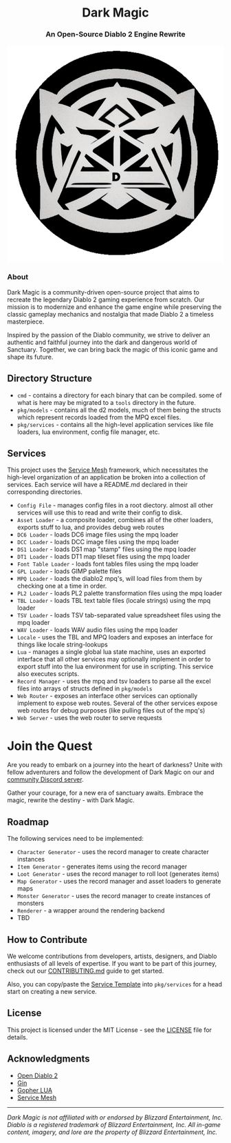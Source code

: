 <h1 align="center">Dark Magic</h1>
<h3 align="center">An Open-Source Diablo 2 Engine Rewrite</h3>
<div align="center">
  <img align="center" src="pkg/dark-magic-logo.png" alt="Dark Magic Logo">
</div>

### About

Dark Magic is a community-driven open-source project that aims to recreate the 
legendary Diablo 2 gaming experience from scratch. Our mission is to modernize 
and enhance the game engine while preserving the classic gameplay mechanics and 
nostalgia that made Diablo 2 a timeless masterpiece.

Inspired by the passion of the Diablo community, we strive to deliver an 
authentic and faithful journey into the dark and dangerous world of Sanctuary. 
Together, we can bring back the magic of this iconic game and shape its future.

## Directory Structure
* `cmd` - contains a directory for each binary that can be compiled. some of what is here may be migrated to a `tools` directory in the future. 
* `pkg/models` - contains all the d2 models, much of them being the structs which represent records loaded from the MPQ excel files.
* `pkg/services` - contains all the high-level application services like file loaders, lua environment, config file manager, etc.

## Services
This project uses the [Service Mesh](https://github.com/gravestench/servicemesh) framework, 
which necessitates the high-level organization of an application be broken into
a collection of services. Each service will have a README.md declared in
their corresponding directories.

* `Config File` - manages config files in a root diectory. almost all other services will use this to read and write their config to disk.
* `Asset Loader` - a composite loader, combines all of the other loaders, exports stuff to lua, and provides debug web routes 
* `DC6 Loader` - loads DC6 image files using the mpq loader
* `DCC Loader` - loads DCC image files using the mpq loader
* `DS1 Loader` - loads DS1 map "stamp" files using the mpq loader
* `DT1 Loader` - loads DT1 map tileset files using the mpq loader
* `Font Table Loader` - loads font tables files using the mpq loader
* `GPL Loader` - loads GIMP palette files
* `MPQ Loader` - loads the diablo2 mpq's, will load files from them by checking one at a time in order.
* `PL2 Loader` - loads PL2 palette transformation files using the mpq loader
* `TBL Loader` - loads TBL text table files (locale strings) using the mpq loader
* `TSV Loader` - loads TSV tab-separated value spreadsheet files using the mpq loader
* `WAV Loader` - loads WAV audio files using the mpq loader
* `Locale` - uses the TBL and MPQ loaders and exposes an interface for things like locale string-lookups
* `Lua` - manages a single global lua state machine, uses an exported interface that all other services may optionally implement in order to export stuff into the lua environment for use in scripting. This service also executes scripts. 
* `Record Manager` - uses the mpq and tsv loaders to parse all the excel files into arrays of structs defined in `pkg/models`
* `Web Router` - exposes an interface other services can optionally implement to expose web routes. Several of the other services expose web routes for debug purposes (like pulling files out of the mpq's) 
* `Web Server` - uses the web router to serve requests

# Join the Quest
Are you ready to embark on a journey into the heart of darkness? Unite with 
fellow adventurers and follow the development of Dark Magic on our and 
[community Discord server](https://discord.gg/gT9vTKfV8G).

Gather your courage, for a new era of sanctuary awaits. 
Embrace the magic, rewrite the destiny - with Dark Magic.


## Roadmap
The following services need to be implemented:
* `Character Generator` - uses the record manager to create character instances
* `Item Generator` - generates items using the record manager
* `Loot Generator` - uses the record manager to roll loot (generates items)
* `Map Generator` - uses the record manager and asset loaders to generate maps
* `Monster Generator` - uses the record manager to create instances of monsters
* `Renderer` - a wrapper around the rendering backend
* TBD

## How to Contribute
We welcome contributions from developers, artists, designers, and Diablo 
enthusiasts of all levels of expertise. If you want to be part of this journey, 
check out our [CONTRIBUTING.md](https://github.com/gravestench/dark-magic/blob/main/CONTRIBUTING.md) guide to get started.

Also, you can copy/paste the [Service Template](./internal/service_template) 
into `pkg/services` for a head start on creating a new service. 

## License

This project is licensed under the MIT License - see the 
[LICENSE](LICENSE) file for details.

## Acknowledgments
* [Open Diablo 2](https://github.com/opendiablo2/opendiablo2)
* [Gin](https://github.com/gin-gonic/gin)
* [Gopher LUA](https://github.com/yuin/gopher-lua)
* [Service Mesh](https://github.com/gravestench/servicemesh)

---
*Dark Magic is not affiliated with or endorsed by Blizzard Entertainment, Inc. Diablo is a registered trademark of Blizzard Entertainment, Inc. All in-game content, imagery, and lore are the property of Blizzard Entertainment, Inc.*
